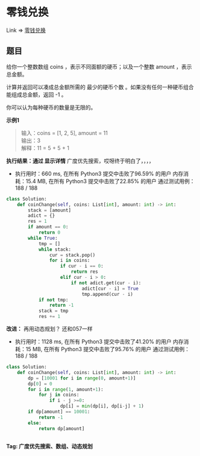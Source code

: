 # 零钱兑换

Link => [零钱兑换](https://leetcode-cn.com/problems/coin-change/)

## 题目
给你一个整数数组 coins ，表示不同面额的硬币；以及一个整数 amount ，表示总金额。

计算并返回可以凑成总金额所需的 最少的硬币个数 。如果没有任何一种硬币组合能组成总金额，返回 -1 。

你可以认为每种硬币的数量是无限的。

**示例1**
>输入：coins = [1, 2, 5], amount = 11<br />
>输出：3 <br />
>解释：11 = 5 + 5 + 1<br />

**执行结果：通过 显示详情**
广度优先搜索，哎呀终于明白了，，，，

- 执行用时：660 ms, 在所有 Python3 提交中击败了96.59% 的用户
内存消耗：15.4 MB, 在所有 Python3 提交中击败了22.85% 的用户
通过测试用例：188 / 188

```python
class Solution:
    def coinChange(self, coins: List[int], amount: int) -> int:
        stack = [amount]
        adict = {}
        res = 1
        if amount == 0:
            return 0
        while True:
            tmp = []
            while stack:
                cur = stack.pop()
                for i in coins:
                    if cur - i == 0:
                        return res
                    elif cur - i > 0:
                        if not adict.get(cur - i):
                            adict[cur - i] = True
                            tmp.append(cur - i)
            if not tmp:
                return -1
            stack = tmp
            res += 1
```
**改进：**
再用动态规划？ 还和057一样

- 执行用时：1128 ms, 在所有 Python3 提交中击败了41.20% 的用户
内存消耗：15 MB, 在所有 Python3 提交中击败了95.76% 的用户
通过测试用例：188 / 188
```python
class Solution:
    def coinChange(self, coins: List[int], amount: int) -> int:
        dp = [10001 for i in range(0, amount+1)]
        dp[0] = 0
        for i in range(1, amount+1):
            for j in coins:
                if i - j >=0:
                    dp[i] = min(dp[i], dp[i-j] + 1)
        if dp[amount] == 10001:
            return -1
        else:
            return dp[amount]            
            
```

**Tag: 广度优先搜索、数组、动态规划**
